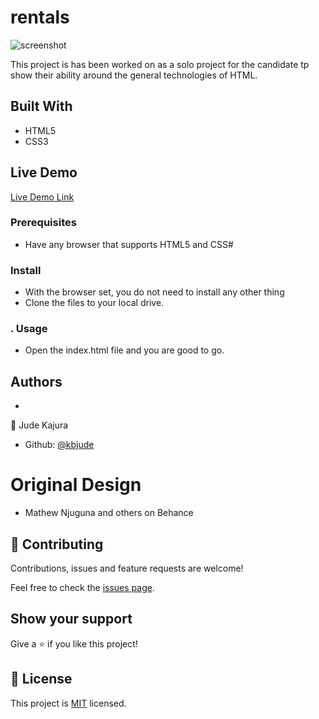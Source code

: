 # rentals
![screenshot](./resources/Screenshot.png)

This project is has been worked on as a solo project for the candidate tp show their ability around the general technologies of HTML.

## Built With

- HTML5
- CSS3

## Live Demo

[Live Demo Link](https://github.com/kbjude/rentals/pull/1)


###  Prerequisites
  - Have any browser that supports HTML5 and CSS#
### Install
  - With the browser set, you do not need to install any other thing
  - Clone the files to your local drive.
### . Usage
  - Open the index.html file and you are good to go.
## Authors
  - 
👤 Jude Kajura

- Github: [@kbjude](https://github.com/kbjude/rentals/pull/1)

# Original Design
- Mathew Njuguna and others on Behance

## 🤝 Contributing

Contributions, issues and feature requests are welcome!

Feel free to check the [issues page]().

## Show your support

Give a ⭐️ if you like this project!

## 📝 License

This project is [MIT](lic.url) licensed.
